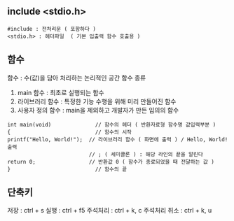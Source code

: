 ## include <stdio.h>
```
#include : 전처리문 ( 포함하다 )
<stdio.h> : 헤더파일  ( 기본 입출력 함수 호출용 )
```
## 함수
함수 : 수(값)을 담아 처리하는 논리적인 공간
함수 종류
1. main 함수 : 최초로 실행되는 함수
2. 라이브러리 함수 : 특정한 기능 수행을 위해 미리 만들어진 함수
3. 사용자 정의 함수 : main을 제외하고 개발자가 만든 임의의 함수

```
int main(void)              // 함수의 헤더 ( 반환자료형 함수명 값입력부분 )
{                           // 함수의 시작
printf("Hello, World!");  // 라이브러리 함수 ( 화면에 출력 ) / Hello, World! 출력
                          // ; ( 세미콜론 ) : 해당 라인의 끝을 알린다
return 0;                 // 반환값 0 ( 함수가 종료되었을 때 전달하는 값 )
}                           // 함수의 끝
```
## 단축키
저장 : ctrl + s
실행 : ctrl + f5
주석처리 : ctrl + k, c
주석처리 취소 : ctrl + k, u
